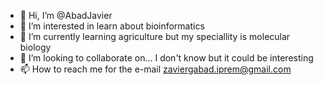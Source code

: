 - 👋 Hi, I’m @AbadJavier
- 👀 I’m interested in learn about bioinformatics
- 🌱 I’m currently learning agriculture but my speciallity is molecular biology
- 💞️ I’m looking to collaborate on... I don't know but it could be interesting
- 📫 How to reach me for the e-mail zaviergabad.iprem@gmail.com

<!---
AbadJavier/AbadJavier is a ✨ special ✨ repository because its `README.md` (this file) appears on your GitHub profile.
You can click the Preview link to take a look at your changes.
--->
